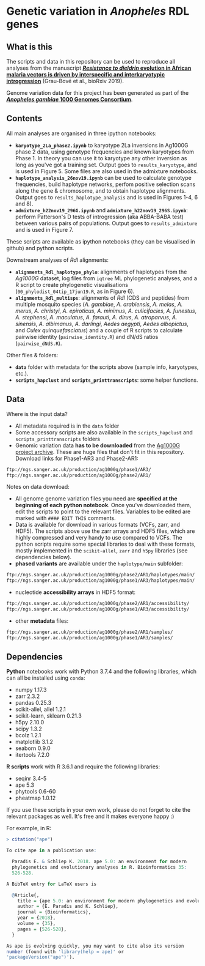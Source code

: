 # Genetic variation in *Anopheles* RDL genes

## What is this

The scripts and data in this repository can be used to reproduce all analyses from the manuscript [***Resistance to dieldrin* evolution in African malaria vectors is driven by interspecific and interkaryotypic introgression**](https://www.biorxiv.org/content/10.1101/2019.12.17.879775v1) (Grau-Bové et al., bioRxiv 2019).

Genome variation data for this project has been generated as part of the [***Anopheles gambiae* 1000 Genomes Consortium**](https://www.malariagen.net/projects/ag1000g).

## Contents

All main analyses are organised in three ipython notebooks:

* **`karyotype_2La_phase2.ipynb`** to karyotype 2La inversions in Ag1000G phase 2 data, using genotype frequencies and known karyotypes from Phase 1. In theory you can use it to karyotype any other inversion as long as you've got a training set. Output goes to `results_karyotype`, and is used in Figure 5. Some files are also used in the admixture notebooks.
* **`haplotype_analysis_26nov19.ipynb`** can be used to calculate genotype frequencies, build haplotype networks, perfom positive selection scans along the gene & chromosome, and to obtain haplotype alignments. Output goes to `results_haplotype_analysis` and is used in Figures 1-4, 6 and 8).
* **`admixture_h22nov19_296G.ipynb`** and **`admixture_h22nov19_296S.ipynb`**: perform Patterson's D tests of introgression (aka ABBA-BABA test) between various pairs of populations. Output goes to `results_admixture` and is used in Figure 7.

These scripts are available as ipython notebooks (they can be visualised in github) and python scripts.

Downstream analyses of *Rdl* alignments:

* **`alignments_Rdl_haplotype_phylo`**: alignments of haplotypes from the *Ag1000G* dataset, log files from `iqtree` ML phylogenetic analyses, and a R script to create phylogenetic visualisations (`00_phylodist_04tip_17jun19.R`, as in Figure 6).
* **`alignments_Rdl_multisps`**: alignments of *Rdl* (CDS and peptides) from multiple mosquito species (*A. gambiae*, *A. arabiensis*, *A. melas*, *A. merus*, *A. christyi*, *A. epiroticus*, *A. minimus*, *A. culicifacies*, *A. funestus*, *A. stephensi*, *A. maculatus*, *A. farauti*, *A. dirus*, *A. atroparvus*, *A. sinensis*, *A. albimanus*, *A. darlingi*, *Aedes aegypti*, *Aedes albopictus*, and *Culex quinquefasciatus*) and a couple of R scripts to calculate pairwise identity (`pairwise_identity.R`) and dN/dS ratios (`pairwise_dNdS.R`).

Other files & folders:

* **`data`** folder with metadata for the scripts above (sample info, karyotypes, etc.).
* **`scripts_hapclust`** and **`scripts_printtranscripts`**: some helper functions.

## Data

Where is the input data?

* All metadata required is in the `data` folder
* Some accessory scripts are also available in the `scripts_hapclust` and `scripts_printtranscripts` folders
* Genomic variation data **has to be downloaded** from the [Ag1000G project archive](https://www.malariagen.net/projects/ag1000g). These are huge files that don't fit in this repository. Download links for Phase1-AR3 and Phase2-AR1:

```bash
ftp://ngs.sanger.ac.uk/production/ag1000g/phase1/AR3/
ftp://ngs.sanger.ac.uk/production/ag1000g/phase2/AR1/
```

Notes on data download:

* All genome genome variation files you need are **specified at the beginning of each python notebook**. Once you've downloaded them, edit the scripts to point to the relevant files. Variables to be edited are marked with `#### EDIT THIS` comments.
* Data is available for download in various formats (VCFs, zarr, and HDF5). The scripts above use the zarr arrays and HDF5 files, which are highly compressed and very handy to use compared to VCFs. The python scripts require some special libraries to deal with these formats, mostly implemented in the `scikit-allel`, `zarr` and `h5py` libraries (see dependencies below).
* **phased variants** are available under the `haplotype/main` subfolder:

```bash
ftp://ngs.sanger.ac.uk/production/ag1000g/phase2/AR1/haplotypes/main/
ftp://ngs.sanger.ac.uk/production/ag1000g/phase1/AR3/haplotypes/main/
```

* nucleotide **accessibility arrays** in HDF5 format:

```bash
ftp://ngs.sanger.ac.uk/production/ag1000g/phase2/AR1/accessibility/
ftp://ngs.sanger.ac.uk/production/ag1000g/phase1/AR3/accessibility/
```

* other **metadata** files:

```bash
ftp://ngs.sanger.ac.uk/production/ag1000g/phase2/AR1/samples/
ftp://ngs.sanger.ac.uk/production/ag1000g/phase1/AR3/samples/
```

## Dependencies

**Python** notebooks work with Python 3.7.4 and the following libraries, which can all be installed using `conda`:

* numpy 1.17.3
* zarr 2.3.2
* pandas 0.25.3
* scikit-allel, allel 1.2.1
* scikit-learn, sklearn 0.21.3
* h5py 2.10.0
* scipy 1.3.2
* bcolz 1.2.1
* matplotlib 3.1.2
* seaborn 0.9.0
* itertools 7.2.0

**R scripts** work with R 3.6.1 and require the following libraries:

* seqinr 3.4-5
* ape 5.3
* phytools 0.6-60
* pheatmap 1.0.12

If you use these scripts in your own work, please do not forget to cite the relevant packages as well. It's free and it makes everyone happy :)

For example, in R:

```R
> citation("ape")

To cite ape in a publication use:

  Paradis E. & Schliep K. 2018. ape 5.0: an environment for modern
  phylogenetics and evolutionary analyses in R. Bioinformatics 35:
  526-528.

A BibTeX entry for LaTeX users is

  @Article{,
    title = {ape 5.0: an environment for modern phylogenetics and evolutionary analyses in {R}},
    author = {E. Paradis and K. Schliep},
    journal = {Bioinformatics},
    year = {2018},
    volume = {35},
    pages = {526-528},
  }

As ape is evolving quickly, you may want to cite also its version
number (found with 'library(help = ape)' or
'packageVersion("ape")').

```
